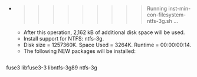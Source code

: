* >>>>>>>>> Running inst-min-con-filesystem-ntfs-3g.sh ...
  * After this operation, 2,162 kB of additional disk space will be used.
  * Install support for NTFS: ntfs-3g.
  * Disk size = 1257360K. Space Used = 3264K. Runtime = 00:00:00:14.
  * The following NEW packages will be installed:
  ```bash
fuse3 libfuse3-3 libntfs-3g89 ntfs-3g
  ```
